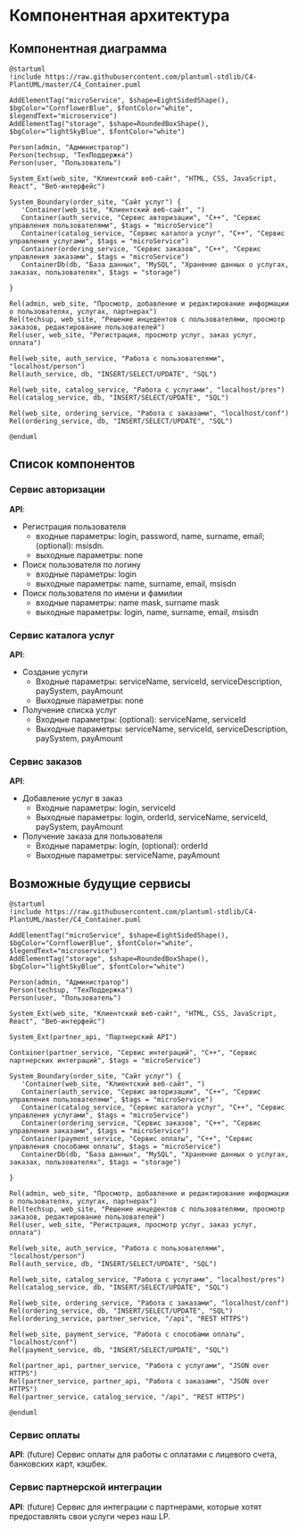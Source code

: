 # Компонентная архитектура
<!-- Состав и взаимосвязи компонентов системы между собой и внешними системами с указанием протоколов, ключевые технологии, используемые для реализации компонентов.
Диаграмма контейнеров C4 и текстовое описание. 
-->
## Компонентная диаграмма
```plantuml
@startuml
!include https://raw.githubusercontent.com/plantuml-stdlib/C4-PlantUML/master/C4_Container.puml

AddElementTag("microService", $shape=EightSidedShape(), $bgColor="CornflowerBlue", $fontColor="white", $legendText="microservice")
AddElementTag("storage", $shape=RoundedBoxShape(), $bgColor="lightSkyBlue", $fontColor="white")

Person(admin, "Администратор")
Person(techsup, "ТехПоддержка")
Person(user, "Пользователь")

System_Ext(web_site, "Клиентский веб-сайт", "HTML, CSS, JavaScript, React", "Веб-интерфейс")

System_Boundary(order_site, "Сайт услуг") {
   'Container(web_site, "Клиентский веб-сайт", ")
   Container(auth_service, "Сервис авторизации", "C++", "Сервис управления пользователями", $tags = "microService")    
   Container(catalog_service, "Сервис каталога услуг", "C++", "Сервис управления услугами", $tags = "microService") 
   Container(ordering_service, "Сервис заказов", "C++", "Сервис управления заказами", $tags = "microService")   
   ContainerDb(db, "База данных", "MySQL", "Хранение данных о услугах, заказах, пользователях", $tags = "storage")
   
}

Rel(admin, web_site, "Просмотр, добавление и редактирование информации о пользователях, услугах, партнерах")
Rel(techsup, web_site, "Решение инцедентов с пользователями, просмотр заказов, редактирование пользователей")
Rel(user, web_site, "Регистрация, просмотр услуг, заказ услуг, оплата")

Rel(web_site, auth_service, "Работа с пользователями", "localhost/person")
Rel(auth_service, db, "INSERT/SELECT/UPDATE", "SQL")

Rel(web_site, catalog_service, "Работа с услугами", "localhost/pres")
Rel(catalog_service, db, "INSERT/SELECT/UPDATE", "SQL")

Rel(web_site, ordering_service, "Работа с заказами", "localhost/conf")
Rel(ordering_service, db, "INSERT/SELECT/UPDATE", "SQL")

@enduml
```
## Список компонентов  

### Сервис авторизации
**API**:
- Регистрация пользователя
  - входные параметры: login, password, name, surname, email; (optional): msisdn.
  - выходные параметры: none
- Поиск пользователя по логину
  - входные параметры: login
  - выходные параметры: name, surname, email, msisdn
- Поиск пользователя по имени и фамилии
  - входные параметры: name mask, surname mask
  - выходные параметры: login, name, surname, email, msisdn

### Сервис каталога услуг
**API**:
- Создание услуги
  - Входные параметры: serviceName, serviceId, serviceDescription, paySystem, payAmount
  - Выходные параметры: none
- Получение списка услуг
  - Входные параметры: (optional): serviceName, serviceId
  - Выходные параметры: serviceName, serviceId, serviceDescription, paySystem, payAmount

### Сервис заказов
**API**:
- Добавление услуг в заказ
  - Входные параметры: login, serviceId
  - Выходные параметры: login, orderId, serviceName, serviceId, paySystem, payAmount
- Получение заказа для пользователя
  - Входные параметры: login, (optional): orderId
  - Выходные параметры: serviceName, payAmount

## Возможные будущие сервисы

```plantuml
@startuml
!include https://raw.githubusercontent.com/plantuml-stdlib/C4-PlantUML/master/C4_Container.puml

AddElementTag("microService", $shape=EightSidedShape(), $bgColor="CornflowerBlue", $fontColor="white", $legendText="microservice")
AddElementTag("storage", $shape=RoundedBoxShape(), $bgColor="lightSkyBlue", $fontColor="white")

Person(admin, "Администратор")
Person(techsup, "ТехПоддержка")
Person(user, "Пользователь")

System_Ext(web_site, "Клиентский веб-сайт", "HTML, CSS, JavaScript, React", "Веб-интерфейс")

System_Ext(partner_api, "Партнерский API")

Container(partner_service, "Сервис интеграций", "C++", "Сервис партнерских интеграций", $tags = "microService")   

System_Boundary(order_site, "Сайт услуг") {
   'Container(web_site, "Клиентский веб-сайт", ")
   Container(auth_service, "Сервис авторизации", "C++", "Сервис управления пользователями", $tags = "microService")    
   Container(catalog_service, "Сервис каталога услуг", "C++", "Сервис управления услугами", $tags = "microService") 
   Container(ordering_service, "Сервис заказов", "C++", "Сервис управления заказами", $tags = "microService")
   Container(payment_service, "Сервис оплаты", "C++", "Сервис управления способами оплаты", $tags = "microService")
   ContainerDb(db, "База данных", "MySQL", "Хранение данных о услугах, заказах, пользователях", $tags = "storage")
   
}

Rel(admin, web_site, "Просмотр, добавление и редактирование информации о пользователях, услугах, партнерах")
Rel(techsup, web_site, "Решение инцедентов с пользователями, просмотр заказов, редактирование пользователей")
Rel(user, web_site, "Регистрация, просмотр услуг, заказ услуг, оплата")

Rel(web_site, auth_service, "Работа с пользователями", "localhost/person")
Rel(auth_service, db, "INSERT/SELECT/UPDATE", "SQL")

Rel(web_site, catalog_service, "Работа с услугами", "localhost/pres")
Rel(catalog_service, db, "INSERT/SELECT/UPDATE", "SQL")

Rel(web_site, ordering_service, "Работа с заказами", "localhost/conf")
Rel(ordering_service, db, "INSERT/SELECT/UPDATE", "SQL")
Rel(ordering_service, partner_service, "/api", "REST HTTPS")

Rel(web_site, payment_service, "Работа с способами оплаты", "localhost/conf")
Rel(payment_service, db, "INSERT/SELECT/UPDATE", "SQL")

Rel(partner_api, partner_service, "Работа с услугами", "JSON over HTTPS")
Rel(partner_service, partner_api, "Работа с заказами", "JSON over HTTPS")
Rel(partner_service, catalog_service, "/api", "REST HTTPS")

@enduml
```

### Сервис оплаты
**API**:
(future)
Сервис оплаты для работы с оплатами с лицевого счета, банковских карт, кэшбек.

### Сервис партнерской интеграции
**API**:
(future)
Сервис для интеграции с партнерами, которые хотят предоставлять свои услуги через наш LP.
